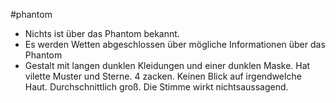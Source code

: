 #phantom
- Nichts ist über das Phantom bekannt.
- Es werden Wetten abgeschlossen über mögliche Informationen über das Phantom
- Gestalt mit langen dunklen Kleidungen und einer dunklen Maske. Hat vilette Muster und Sterne. 4 zacken. Keinen Blick auf irgendwelche Haut. Durchschnittlich groß. Die Stimme wirkt nichtsaussagend. 